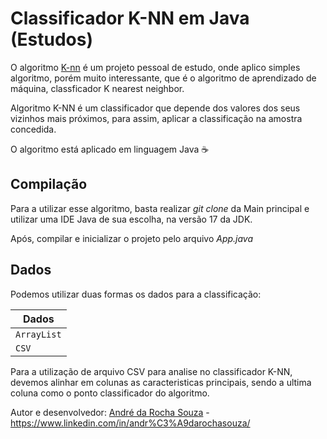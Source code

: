 # Classificador K-NN  em Java (Estudos)

O algoritmo [K-nn](https://en.wikipedia.org/wiki/K-nearest_neighbors_algorithm) é um projeto pessoal de estudo, onde aplico simples algoritmo, porém muito interessante, que é o algoritmo de aprendizado de máquina, classficador K nearest neighbor.

Algoritmo K-NN é um classificador que depende dos valores dos seus vizinhos mais próximos, para assim, aplicar a classificação na amostra concedida.

O algoritmo está aplicado em linguagem Java ☕

## Compilação

Para a utilizar esse algoritmo, basta realizar *git clone* da Main principal e utilizar uma IDE Java de sua escolha, na versão 17 da JDK.

Após, compilar e inicializar o projeto pelo arquivo *App.java*

## Dados

Podemos utilizar duas formas os dados para a classificação:

| Dados |
|---|
| `ArrayList` |
| `CSV` |

Para a utilização de arquivo CSV para analise no classificador K-NN, devemos alinhar em colunas as caracteristicas principais, sendo a ultima coluna como o ponto classificador do algoritmo.


Autor e desenvolvedor: [André da Rocha Souza](https://github.com/andrerochasouza) - https://www.linkedin.com/in/andr%C3%A9darochasouza/
